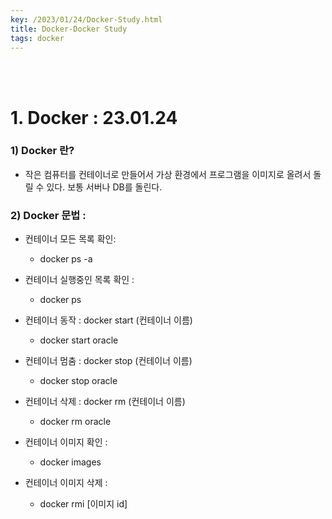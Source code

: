 ```yaml
---
key: /2023/01/24/Docker-Study.html
title: Docker-Docker Study
tags: docker
---
```


<br><br>
# 1. Docker : 23.01.24

### 1) Docker 란?

- 작은 컴퓨터를 컨테이너로 만들어서 가상 환경에서 프로그램을 이미지로 올려서 돌릴 수 있다. 보통 서버나 DB를 돌린다. 

### 2) Docker 문법 : 

- 컨테이너 모든 목록 확인:
	- docker ps -a

- 컨테이너 실행중인 목록 확인 : 
	- docker ps


- 컨테이너 동작 : docker start (컨테이너 이름)

	- docker start oracle
	
- 컨테이너 멈춤 : docker stop  (컨테이너 이름)
 
	- docker stop oracle 

- 컨테이너 삭제 : docker rm (컨테이너 이름) 

	- docker rm oracle
	
	
- 컨테이너 이미지 확인 :
	- docker images


- 컨테이너 이미지 삭제 : 
	- docker rmi [이미지 id]
	
	
	
	
	
	
	
	